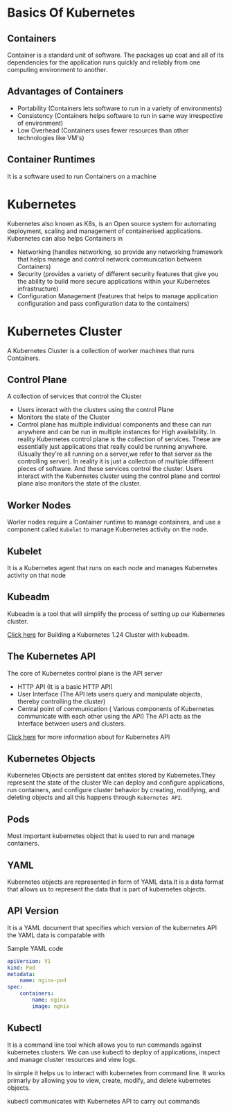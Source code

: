 
# Basics Of Kubernetes

## Containers
Container is a standard unit of software. The packages up coat and all of its dependencies for the application runs quickly and reliably from one computing environment to another.
## Advantages of Containers
- Portability (Containers lets software to run in a variety of environments)
- Consistency (Containers helps software to run in same way irrespective of environment)
- Low Overhead (Containers uses fewer resources than other technologies like VM's)
## Container Runtimes
It is a software used to run Containers on a machine
# Kubernetes
Kubernetes also known as K8s, is an Open source system for automating deployment, scaling and management of containerised applications.
Kubernetes can also helps Containers in 
- Networking (handles networking, so provide any networking framework that helps manage and control network communication between Containers)
- Security (provides a variety of different security features that give you the ability to build more secure applications within your Kubernetes infrastructure)
- Configuration Management (features that helps to manage application configuration and pass configuration data to the containers)
# Kubernetes Cluster
A Kubernetes Cluster is a collection of worker machines that runs Containers.
## Control Plane
A collection of services that control the Cluster
- Users interact with the clusters using the control Plane
- Monitors the state of the Cluster 
- Control plane has multiple individual components and these can run anywhere and can be run in multiple instances for High availability.
In reality Kubernetes control plane is the collection of services. These are essentially just applications that really could be running anywhere. (Usually they're all running on a server,we refer to that server as the controlling server). In reality it is just a collection of multiple different pieces of software. And these services control the cluster. Users interact with the Kubernetes cluster using the control plane and control plane also monitors the state of the cluster.
## Worker Nodes
Worler nodes require a Container runtime to manage containers, and use a component called `Kubelet` to manage Kubernetes activity on the node.
## Kubelet
It is a Kubernetes agent that runs on each node and manages Kubernetes activity on that node
## Kubeadm
Kubeadm is a tool that will simplify the process of setting up our Kubernetes cluster.

[Click here](https://github.com/venkatavarunp/CKAD-Prep/blob/main/KubernetesCluster.md) for Building a Kubernetes 1.24 Cluster with kubeadm.


## The Kubernetes API
The core of Kubernetes control plane is the API server
- HTTP API (It is a basic HTTP API)
- User Interface (The API lets users query and manipulate objects, thereby controlling the cluster)
- Central point of communication ( Various components of Kubernetes communicate with each other using the API)
The API acts as the Interface between users and clusters.

[Click here](https://github.com/venkatavarunp/CKAD-Prep/blob/main/KubernetesCluster.md) for more information about for Kubernetes API
## Kubernetes Objects
Kubernetes Objects are persistent dat entites stored by Kubernetes.They represent the state of the cluster
We can deploy and configure applications, run containers, and configure cluster behavior by creating, modifying, and deleting objects and all this happens through `Kubernetes API`.
## Pods 
Most important kubernetes object that is used to run and manage containers.
## YAML 
Kubernetes objects are represented in form of YAML data.It is a data format that allows us to represent the data that is part of kubernetes objects.
## API Version
It is a YAML document that specifies which version of the kubernetes API the YAML data is compatable with

Sample YAML code 
```YAML 
apiVersion: V1
kind: Pod
metadata:
    name: nginx-pod 
spec:
    containers:
        name: nginx
        image: ngnix
```
## Kubectl 
It is a command line tool which allows you to run commands against kubernetes clusters. We can use kubectl to deploy of applications, inspect and manage cluster resources and view logs.

In simple it helps us to interact with kubernetes from command line.
It works primarly by allowing you to view, create, modify, and delete kubernetes objects.

kubectl communicates with Kubernetes API to carry out commands 
